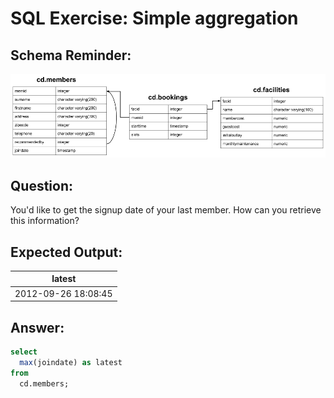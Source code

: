 # SQL Exercise: Simple aggregation

## Schema Reminder:

![Schema Diagram](../__resources/image.png)

## Question:

You'd like to get the signup date of your last member. How can you retrieve this information?

## Expected Output:

| latest              |
| ------------------- |
| 2012-09-26 18:08:45 |


## Answer:

```sql
select
  max(joindate) as latest
from
  cd.members;
```

